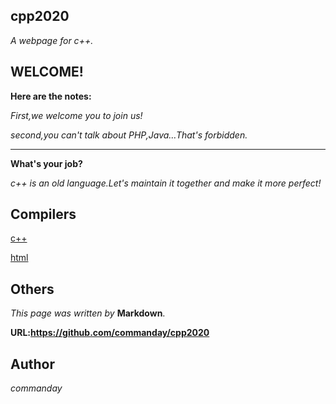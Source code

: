 ## cpp2020

*A webpage for c++.*
## WELCOME!
**Here are the notes:**

*First,we welcome you to join us!*

*second,you can't talk about PHP,Java…That's forbidden.*
***
**What's your job?**

*c++ is an old language.Let's maintain it together and make it more perfect!*

## Compilers

[c++](https://c.runoob.com/compile/12)

[html](https://c.runoob.com/front-end/61)

## Others
*This page was written by* __Markdown__.

__URL:https://github.com/commanday/cpp2020__

## Author

*commanday*

